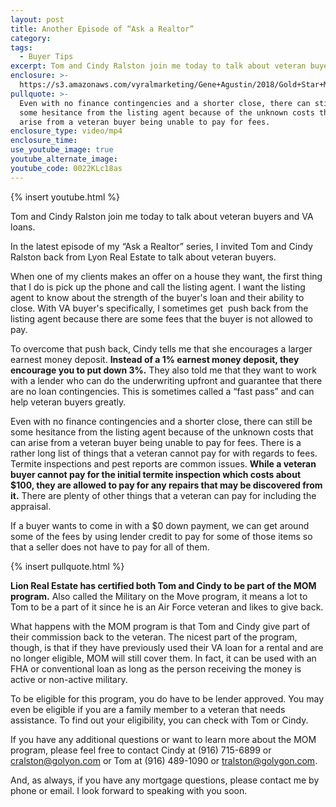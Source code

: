 ```yaml
---
layout: post
title: Another Episode of “Ask a Realtor”
category:
tags:
  - Buyer Tips
excerpt: Tom and Cindy Ralston join me today to talk about veteran buyers and VA loans.
enclosure: >-
  https://s3.amazonaws.com/vyralmarketing/Gene+Agustin/2018/Gold+Star+Mortgage+Financial-+veteran+buyers.mp4
pullquote: >-
  Even with no finance contingencies and a shorter close, there can still be
  some hesitance from the listing agent because of the unknown costs that can
  arise from a veteran buyer being unable to pay for fees.
enclosure_type: video/mp4
enclosure_time:
use_youtube_image: true
youtube_alternate_image:
youtube_code: 0022KLc18as
---
```


{% insert youtube.html %}

Tom and Cindy Ralston join me today to talk about veteran buyers and VA loans.

In the latest episode of my “Ask a Realtor” series, I invited Tom and Cindy Ralston back from Lyon Real Estate to talk about veteran buyers.

When one of my clients makes an offer on a house they want, the first thing that I do is pick up the phone and call the listing agent. I want the listing agent to know about the strength of the buyer's loan and their ability to close. With VA buyer's specifically, I sometimes get &nbsp;push back from the listing agent because there are some fees that the buyer is not allowed to pay.

To overcome that push back, Cindy tells me that she encourages a larger earnest money deposit. **Instead of a 1% earnest money deposit, they encourage you to put down 3%.** They also told me that they want to work with a lender who can do the underwriting upfront and guarantee that there are no loan contingencies. This is sometimes called a “fast pass” and can help veteran buyers greatly.

Even with no finance contingencies and a shorter close, there can still be some hesitance from the listing agent because of the unknown costs that can arise from a veteran buyer being unable to pay for fees. There is a rather long list of things that a veteran cannot pay for with regards to fees. Termite inspections and pest reports are common issues. **While a veteran buyer cannot pay for the initial termite inspection which costs about $100, they are allowed to pay for any repairs that may be discovered from it.** There are plenty of other things that a veteran can pay for including the appraisal.

If a buyer wants to come in with a $0 down payment, we can get around some of the fees by using lender credit to pay for some of those items so that a seller does not have to pay for all of them.

{% insert pullquote.html %}

**Lion Real Estate has certified both Tom and Cindy to be part of the MOM program.** Also called the Military on the Move program, it means a lot to Tom to be a part of it since he is an Air Force veteran and likes to give back.

What happens with the MOM program is that Tom and Cindy give part of their commission back to the veteran. The nicest part of the program, though, is that if they have previously used their VA loan for a rental and are no longer eligible, MOM will still cover them. In fact, it can be used with an FHA or conventional loan as long as the person receiving the money is active or non-active military.

To be eligible for this program, you do have to be lender approved. You may even be eligible if you are a family member to a veteran that needs assistance. To find out your eligibility, you can check with Tom or Cindy.

If you have any additional questions or want to learn more about the MOM program, please feel free to contact Cindy at (916) 715-6899 or cralston@golyon.com or Tom at (916) 489-1090 or tralston@golygon.com.

And, as always, if you have any mortgage questions, please contact me by phone or email. I look forward to speaking with you soon.